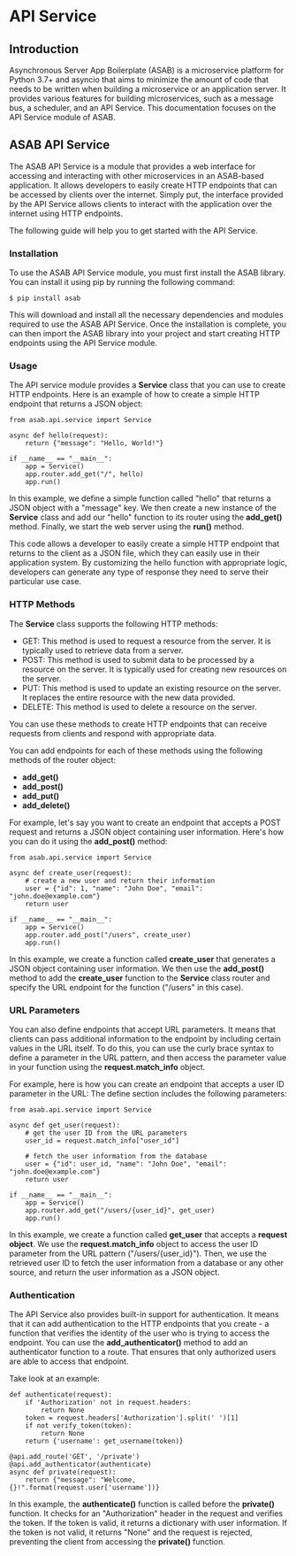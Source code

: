 # API Service

## Introduction
Asynchronous Server App Boilerplate (ASAB) is a microservice platform for Python 3.7+ and asyncio that aims to minimize the amount of code that needs to be written when building a microservice or an application server. It provides various features for building microservices, such as a message bus, a scheduler, and an API Service. This documentation focuses on the API Service module of ASAB.

## ASAB API Service
The ASAB API Service is a module that provides a web interface for accessing and interacting with other microservices in an ASAB-based application. It allows developers to easily create HTTP endpoints that can be accessed by clients over the internet. Simply put, the interface provided by the API Service allows clients to interact with the application over the internet using HTTP endpoints.

The following guide will help you to get started with the API Service. 

### Installation

To use the ASAB API Service module, you must first install the ASAB library. You can install it using pip by running the following command:

```
$ pip install asab
```
This will download and install all the necessary dependencies and modules required to use the ASAB API Service. Once the installation is complete, you can then import the ASAB library into your project and start creating HTTP endpoints using the API Service module.

### Usage

The API service module provides a **Service** class that you can use to create HTTP endpoints. Here is an example of how to create a simple HTTP endpoint that returns a JSON object:

```
from asab.api.service import Service

async def hello(request):
    return {"message": "Hello, World!"}

if __name__ == "__main__":
    app = Service()
    app.router.add_get("/", hello)
    app.run()
```
In this example, we define a simple function called "hello" that returns a JSON object with a "message" key. We then create a new instance of the **Service** class and add our "hello" function to its router using the **add_get()** method. Finally, we start the web server using the **run()** method.

This code allows a developer to easily create a simple HTTP endpoint that returns to the client as a JSON file, which they can easily use in their application system.
By customizing the hello function with appropriate logic, developers can generate any type of response they need to serve their particular use case.

### HTTP Methods

The **Service** class supports the following HTTP methods:

- GET: This method is used to request a resource from the server. It is typically used to retrieve data from a server.
- POST: This method is used to submit data to be processed by a resource on the server. It is typically used for creating new resources on the server.
- PUT: This method is used to update an existing resource on the server. It replaces the entire resource with the new data provided.
- DELETE: This method is used to delete a resource on the server.

You can use these methods to create HTTP endpoints that can receive requests from clients and respond with appropriate data.

You can add endpoints for each of these methods using the following methods of the router object:

- **add_get()**
- **add_post()**
- **add_put()**
- **add_delete()**

For example, let's say you want to create an endpoint that accepts a POST request and returns a JSON object containing user information. Here's how you can do it using the **add_post()** method:

```
from asab.api.service import Service

async def create_user(request):
    # create a new user and return their information
    user = {"id": 1, "name": "John Doe", "email": "john.doe@example.com"}
    return user

if __name__ == "__main__":
    app = Service()
    app.router.add_post("/users", create_user)
    app.run()
```

In this example, we create a function called **create_user** that generates a JSON object containing user information. We then use the **add_post()** method to add the **create_user** function to the **Service** class router and specify the URL endpoint for the function ("/users" in this case).

### URL Parameters

You can also define endpoints that accept URL parameters. It means that clients can pass additional information to the endpoint by including certain values in the URL itself. 
To do this, you can use the curly brace syntax to define a parameter in the URL pattern, and then access the parameter value in your function using the **request.match_info** object.

For example, here is how you can create an endpoint that accepts a user ID parameter in the URL:
The define section includes the following parameters:

```
from asab.api.service import Service

async def get_user(request):
    # get the user ID from the URL parameters
    user_id = request.match_info["user_id"]
    
    # fetch the user information from the database
    user = {"id": user_id, "name": "John Doe", "email": "john.doe@example.com"}
    return user

if __name__ == "__main__":
    app = Service()
    app.router.add_get("/users/{user_id}", get_user)
    app.run()
```

In this example, we create a function called **get_user** that accepts a **request object**. We use the **request.match_info** object to access the user ID parameter from the URL pattern ("/users/{user_id}"). Then, we use the retrieved user ID to fetch the user information from a database or any other source, and return the user information as a JSON object.

### Authentication

The API Service also provides built-in support for authentication. It means that it can add authentication to the HTTP endpoints that you create - a function that verifies the identity of the user who is trying to access the endpoint.
You can use the **add_authenticator()** method to add an authenticator function to a route. That ensures that only authorized users are able to access that endpoint.

Take look at an example:

```
def authenticate(request):
    if 'Authorization' not in request.headers:
        return None
    token = request.headers['Authorization'].split(' ')[1]
    if not verify_token(token):
        return None
    return {'username': get_username(token)}

@api.add_route('GET', '/private')
@api.add_authenticator(authenticate)
async def private(request):
    return {"message": "Welcome, {}!".format(request.user['username'])}
```

In this example, the **authenticate()** function is called before the **private()** function. It checks for an "Authorization" header in the request and verifies the token. If the token is valid, it returns a dictionary with user information. If the token is not valid, it returns "None" and the request is rejected, preventing the client from accessing the **private()** function.
